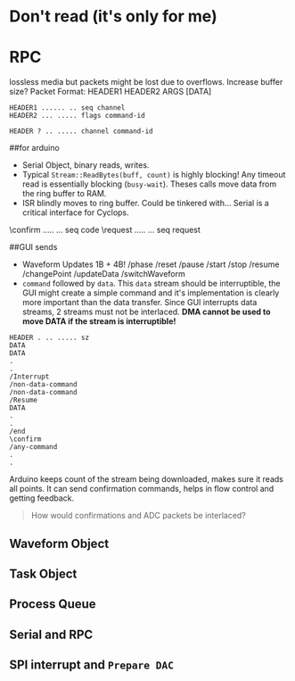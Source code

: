 # Don't read (it's only for me)
# RPC

lossless media but packets might be lost due to overflows. Increase buffer size?
Packet Format: HEADER1 HEADER2 ARGS [DATA]
```
HEADER1 ...... .. seq channel
HEADER2 ... ..... flags command-id

HEADER ? .. ..... channel command-id
```

##for arduino

* Serial Object, binary reads, writes.
* Typical `Stream::ReadBytes(buff, count)` is highly blocking! Any timeout read is essentially blocking (`busy-wait`). Theses calls move data from the ring buffer to RAM.
* ISR blindly moves to ring buffer. Could be tinkered with... Serial is a critical interface for Cyclops.

\confirm ..... ... seq code
\request ..... ... seq request

##GUI sends

* Waveform Updates 1B + 4B!
	/phase /reset /pause /start /stop /resume /changePoint /updateData /switchWaveform
* `command` followed by `data`. This `data` stream should be interruptible, the GUI might create a simple command and it's implementation is clearly more important than the data transfer.
Since GUI interrupts data streams, 2 streams must not be interlaced.
**DMA cannot be used to move DATA if the stream is interruptible!**
```
HEADER . .. ..... sz
DATA
DATA
.
.
/Interrupt
/non-data-command
/non-data-command
/Resume
DATA
.
.
/end
\confirm
/any-command
.
.
```
Arduino keeps count of the stream being downloaded, makes sure it reads all points. It can send confirmation commands, helps in flow control and getting feedback.

> How would confirmations and ADC packets be interlaced?

## Waveform Object
## Task Object
## Process Queue
## Serial and RPC
## SPI interrupt and `Prepare DAC`